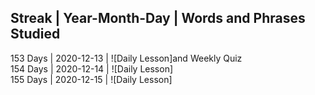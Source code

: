 ## Streak | Year-Month-Day | Words and Phrases Studied <br>
153 Days | 2020-12-13 | ![Daily Lesson]and Weekly Quiz <br>
154 Days | 2020-12-14 | ![Daily Lesson]<br>
155 Days | 2020-12-15 | ![Daily Lesson]<br>
